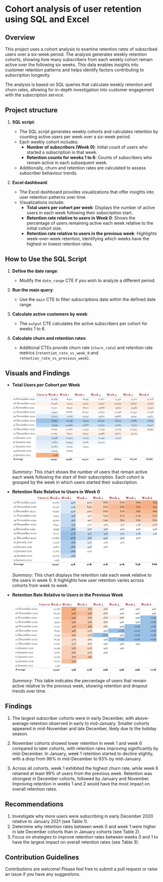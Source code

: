 # Cohort analysis of user retention using SQL and Excel

## Overview

This project uses a cohort analysis to examine retention rates of subscribed users over a six-week period. The analysis generates weekly retention cohorts, showing how many subscribers from each weekly cohort remain active over the following six weeks. This data enables insights into customer retention patterns and helps identify factors contributing to subscription longevity.

The analysis is based on SQL queries that calculate weekly retention and churn rates, allowing for in-depth investigation into customer engagement with the subscription service.

## Project structure

1. **SQL script**:
   - The SQL script generates weekly cohorts and calculates retention by counting active users per week over a six-week period.
   - Each weekly cohort includes:
     - **Number of subscribers (Week 0)**: Initial count of users who started a subscription in that week.
     - **Retention counts for weeks 1 to 6**: Counts of subscribers who remain active in each subsequent week.
   - Additionally, churn and retention rates are calculated to assess subscriber behaviour trends.

2. **Excel dashboard**:
   - The Excel dashboard provides visualizations that offer insights into user retention patterns over time.
   - Visualizations include:
     - **Total users per cohort per week**: Displays the number of active users in each week following their subscription start.
     - **Retention rate relative to users in Week 0**: Shows the percentage of users remaining active each week relative to the initial cohort size.
     - **Retention rate relative to users in the previous week**: Highlights week-over-week retention, identifying which weeks have the highest or lowest retention rates.

## How to Use the SQL Script

1. **Define the date range**:
   - Modify the `date_range` CTE if you wish to analyze a different period.

2. **Run the main query**:
   - Use the `main` CTE to filter subscriptions data within the defined date range.
   
3. **Calculate active customers by week**:
   - The `output` CTE calculates the active subscribers per cohort for weeks 1 to 6.
   
4. **Calculate churn and retention rates**:
   - Additional CTEs provide churn rate (`churn_rate`) and retention rate metrics (`retention_rate_vs_week_0` and `retention_rate_vs_previous_week`).

## Visuals and Findings

- **Total Users per Cohort per Week**  
  ![Total Users per Cohort per Week](img/total_users_screenshot.png)
  
  *Summary*: This chart shows the number of users that remain active each week following the start of their subscription. Each cohort is grouped by the week in which users started their subscription.

- **Retention Rate Relative to Users in Week 0**  
  ![Retention Rate Relative to Users in Week 0](img/retention_rate_week_0_screenshot.png)
  
  *Summary*: This chart displays the retention rate each week relative to the users in week 0. It highlights how user retention varies across cohorts from week to week.

- **Retention Rate Relative to Users in the Previous Week**  
  ![Retention Rate Relative to Users in the Previous Week](img/retention_rate_previous_week_screenshot.png)
  
  *Summary*: This table indicates the percentage of users that remain active relative to the previous week, showing retention and dropout trends over time.

## Findings

1. The largest subscriber cohorts were in early December, with above-average retention observed in early to mid-January. Smaller cohorts appeared in mid-November and late December, likely due to the holiday season.

2. November cohorts showed lower retention in week 1 and week 6 compared to later cohorts, with retention rates improving significantly by mid-December. In January, week 1 retention started to decline slightly, with a drop from 96% in mid-December to 93% by mid-January.

3. Across all cohorts, week 1 exhibited the highest churn rate, while week 6 retained at least 99% of users from the previous week. Retention was strongest in December cohorts, followed by January and November. Improving retention in weeks 1 and 2 would have the most impact on overall retention rates.

## Recommendations

1. Investigate why more users were subscribing in early December 2020 relative to January 2021 (see Table 1).
2. Determine why retention rates between week 0 and week 1 were higher in late December cohorts than in January cohorts (see Table 2).
3. Focus on strategies to improve retention rates between weeks 0 and 1 to have the largest impact on overall retention rates (see Table 3).

## Contribution Guidelines

Contributions are welcome! Please feel free to submit a pull request or raise an issue if you have any suggestions.

